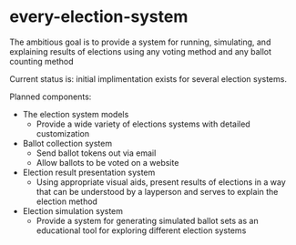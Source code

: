 # every-election-system
The ambitious goal is to provide a system for running, simulating, and explaining results of elections using any voting method and any ballot counting method

Current status is: initial implimentation exists for several election systems.

Planned components:
- The election system models
  - Provide a wide variety of elections systems with detailed customization
- Ballot collection system
  - Send ballot tokens out via email
  - Allow ballots to be voted on a website
- Election result presentation system
  - Using appropriate visual aids, present results of elections in a way that can be understood by a layperson and serves to explain the election method
- Election simulation system
  - Provide a system for generating simulated ballot sets as an educational tool for exploring different election systems
